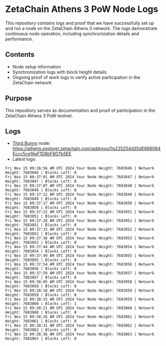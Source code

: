 # ZetaChain Athens 3 PoW Node Logs
This repository contains logs and proof that we have successfully set up and run a node on the ZetaChain Athens 3 network. The logs demonstrate continuous node operation, including synchronization details and performance.

## Contents
- Node setup information
- Synchronization logs with block height details
- Ongoing proof of work logs to verify active participation in the ZetaChain network

## Purpose
This repository serves as documentation and proof of participation in the ZetaChain Athens 3 PoW testnet.

## Logs

- [Third Bunny](https://thirdbunny.xyz/) node: https://athens.explorer.zetachain.com/address/0x225254d35dE666064Eccc5ce16eF1D8bF8D7b5EE
- Latest logs:
```
Fri Nov 15 09:36:56 AM UTC 2024 Your Node Height: 7683046 | Network Height: 7683046 | Blocks Left: 0
Fri Nov 15 09:37:01 AM UTC 2024 Your Node Height: 7683047 | Network Height: 7683047 | Blocks Left: 0
Fri Nov 15 09:37:07 AM UTC 2024 Your Node Height: 7683048 | Network Height: 7683048 | Blocks Left: 0
Fri Nov 15 09:37:12 AM UTC 2024 Your Node Height: 7683049 | Network Height: 7683049 | Blocks Left: 0
Fri Nov 15 09:37:17 AM UTC 2024 Your Node Height: 7683050 | Network Height: 7683050 | Blocks Left: 0
Fri Nov 15 09:37:22 AM UTC 2024 Your Node Height: 7683051 | Network Height: 7683051 | Blocks Left: 0
Fri Nov 15 09:37:28 AM UTC 2024 Your Node Height: 7683051 | Network Height: 7683051 | Blocks Left: 0
Fri Nov 15 09:37:33 AM UTC 2024 Your Node Height: 7683052 | Network Height: 7683052 | Blocks Left: 0
Fri Nov 15 09:37:38 AM UTC 2024 Your Node Height: 7683053 | Network Height: 7683053 | Blocks Left: 0
Fri Nov 15 09:37:44 AM UTC 2024 Your Node Height: 7683054 | Network Height: 7683054 | Blocks Left: 0
Fri Nov 15 09:37:49 AM UTC 2024 Your Node Height: 7683055 | Network Height: 7683055 | Blocks Left: 0
Fri Nov 15 09:37:54 AM UTC 2024 Your Node Height: 7683056 | Network Height: 7683056 | Blocks Left: 0
Fri Nov 15 09:37:59 AM UTC 2024 Your Node Height: 7683057 | Network Height: 7683057 | Blocks Left: 0
Fri Nov 15 09:38:05 AM UTC 2024 Your Node Height: 7683058 | Network Height: 7683058 | Blocks Left: 0
Fri Nov 15 09:38:10 AM UTC 2024 Your Node Height: 7683059 | Network Height: 7683059 | Blocks Left: 0
Fri Nov 15 09:38:15 AM UTC 2024 Your Node Height: 7683059 | Network Height: 7683060 | Blocks Left: 1
Fri Nov 15 09:38:21 AM UTC 2024 Your Node Height: 7683060 | Network Height: 7683060 | Blocks Left: 0
Fri Nov 15 09:38:26 AM UTC 2024 Your Node Height: 7683061 | Network Height: 7683061 | Blocks Left: 0
Fri Nov 15 09:38:31 AM UTC 2024 Your Node Height: 7683062 | Network Height: 7683062 | Blocks Left: 0
Fri Nov 15 09:38:36 AM UTC 2024 Your Node Height: 7683063 | Network Height: 7683063 | Blocks Left: 0
```

